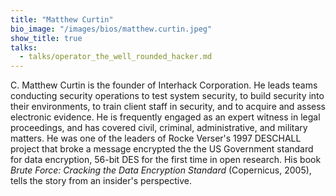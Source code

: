 ```yaml
---
title: "Matthew Curtin"
bio_image: "/images/bios/matthew.curtin.jpeg"
show_title: true
talks:
  - talks/operator_the_well_rounded_hacker.md
---
```

C. Matthew Curtin is the founder of Interhack Corporation. He leads teams conducting security operations to test system security, to build security into their environments, to train client staff in security, and to acquire and assess electronic evidence. He is frequently engaged as an expert witness in legal proceedings, and has covered civil, criminal, administrative, and military matters. He was one of the leaders of Rocke Verser's 1997 DESCHALL project that broke a message encrypted the the US Government standard for data encryption, 56-bit DES for the first time in open research. His book *Brute Force: Cracking the Data Encryption Standard* (Copernicus, 2005), tells the story from an insider's perspective.
